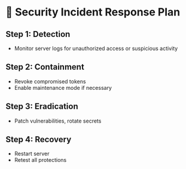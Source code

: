 # 🚨 Security Incident Response Plan

## Step 1: Detection
- Monitor server logs for unauthorized access or suspicious activity

## Step 2: Containment
- Revoke compromised tokens
- Enable maintenance mode if necessary

## Step 3: Eradication
- Patch vulnerabilities, rotate secrets

## Step 4: Recovery
- Restart server
- Retest all protections
